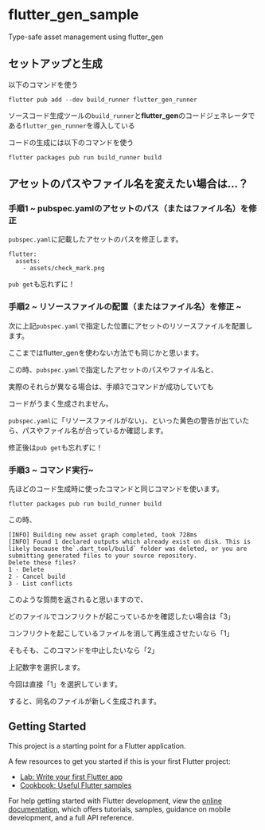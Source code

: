 # flutter_gen_sample

Type-safe asset management using flutter_gen

## セットアップと生成

以下のコマンドを使う

`flutter pub add --dev build_runner flutter_gen_runner`

ソースコード生成ツールの`build_runner`と**flutter_gen**のコードジェネレータである`flutter_gen_runner`を導入している

コードの生成には以下のコマンドを使う

`flutter packages pub run build_runner build`

## アセットのパスやファイル名を変えたい場合は...？

### 手順1 ~ pubspec.yamlのアセットのパス（またはファイル名）を修正

`pubspec.yaml`に記載したアセットのパスを修正します。

```
flutter:
  assets:
    - assets/check_mark.png
```

`pub get`も忘れずに！

### 手順2 ~ リソースファイルの配置（またはファイル名）を修正 ~

次に上記`pubspec.yaml`で指定した位置にアセットのリソースファイルを配置します。

ここまではflutter_genを使わない方法でも同じかと思います。

この時、`pubspec.yaml`で指定したアセットのパスやファイル名と、

実際のそれらが異なる場合は、手順3でコマンドが成功していても

コードがうまく生成されません。

`pubspec.yaml`に「リソースファイルがない」、といった黄色の警告が出ていたら、パスやファイル名が合っているか確認します。

修正後は`pub get`も忘れずに！

### 手順3 ~ コマンド実行~

先ほどのコード生成時に使ったコマンドと同じコマンドを使います。

`flutter packages pub run build_runner build`

この時、

```
[INFO] Building new asset graph completed, took 728ms
[INFO] Found 1 declared outputs which already exist on disk. This is likely because the`.dart_tool/build` folder was deleted, or you are submitting generated files to your source repository.
Delete these files?
1 - Delete
2 - Cancel build
3 - List conflicts
```

このような質問を返されると思いますので、

どのファイルでコンフリクトが起こっているかを確認したい場合は「3」

コンフリクトを起こしているファイルを消して再生成させたいなら「1」

そもそも、このコマンドを中止したいなら「2」

上記数字を選択します。

今回は直接「1」を選択しています。

すると、同名のファイルが新しく生成されます。

## Getting Started

This project is a starting point for a Flutter application.

A few resources to get you started if this is your first Flutter project:

- [Lab: Write your first Flutter app](https://docs.flutter.dev/get-started/codelab)
- [Cookbook: Useful Flutter samples](https://docs.flutter.dev/cookbook)

For help getting started with Flutter development, view the
[online documentation](https://docs.flutter.dev/), which offers tutorials,
samples, guidance on mobile development, and a full API reference.
